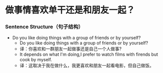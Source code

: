 # 做事情喜欢单干还是和朋友一起？

### Sentence Structure（句子结构）

- Do you like doing things with a group of friends or by yourself?
  - Do you like doing things with a group of friends or by yourself?
  - 译：你喜欢和一群朋友一起做事还是自己一个人做事?
  - It depends on what I'm doing,I prefer to watch films with firends but cook by myself.
  - 译：这取决于我在做什么，我更喜欢和朋友一起看电影，但自己做饭。
